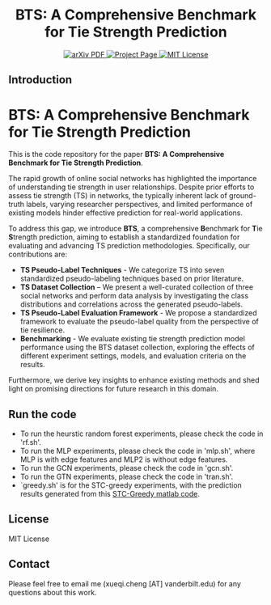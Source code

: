 <h1 align="center"> BTS: A Comprehensive Benchmark for Tie Strength Prediction </h1>

  <p align="center">
    <a href='https://arxiv.org/abs/2410.19214'>
      <img src='https://img.shields.io/badge/Paper-PDF-green?style=flat&logo=arXiv&logoColor=green' alt='arXiv PDF'> </a>
    <a href='https://github.com/XueqiC/Awesome-Tie-Strength-Prediction'>
      <img src='https://img.shields.io/badge/Project-Page-blue?style=flat&logo=Google%20chrome&logoColor=blue' alt='Project Page'> </a>
    <a href='https://github.com/XueqiC/Awesome-Tie-Strength-Prediction/blob/main/LICENSE'>
      <img src='https://img.shields.io/badge/License-MIT-green.svg' alt='MIT License'> </a>
  </p>

## Introduction
# BTS: A Comprehensive Benchmark for Tie Strength Prediction

This is the code repository for the paper **BTS: A Comprehensive Benchmark for Tie Strength Prediction**.

The rapid growth of online social networks has highlighted the importance of understanding tie strength in user relationships. Despite prior efforts to assess tie strength (TS) in networks, the typically inherent lack of ground-truth labels, varying researcher perspectives, and limited performance of existing models hinder effective prediction for real-world applications.

To address this gap, we introduce **BTS**, a comprehensive **B**enchmark for **T**ie **S**trength prediction, aiming to establish a standardized foundation for evaluating and advancing TS prediction methodologies. Specifically, our contributions are:

- **TS Pseudo-Label Techniques** - We categorize TS into seven standardized pseudo-labeling techniques based on prior literature.
- **TS Dataset Collection** – We present a well-curated collection of three social networks and perform data analysis by investigating the class distributions and correlations across the generated pseudo-labels.
- **TS Pseudo-Label Evaluation Framework** - We propose a standardized framework to evaluate the pseudo-label quality from the perspective of tie resilience.
- **Benchmarking** - We evaluate existing tie strength prediction model performance using the BTS dataset collection, exploring the effects of different experiment settings, models, and evaluation criteria on the results.

Furthermore, we derive key insights to enhance existing methods and shed light on promising directions for future research in this domain.


## Run the code
- To run the heurstic random forest experiments, please check the code in 'rf.sh'.
- To run the MLP experiments, please check the code in 'mlp.sh', where MLP is with edge features and MLP2 is without edge features.
- To run the GCN experiments, please check the code in 'gcn.sh'.
- To run the GTN experiments, please check the code in 'tran.sh'.
- `greedy.sh' is for the STC-greedy experiments, with the prediction results generated from this [STC-Greedy matlab code](https://bitbucket.org/ghentdatascience/stc-code-public/src/master/). 

## License
MIT License

## Contact 
Please feel free to email me (xueqi.cheng [AT] vanderbilt.edu) for any questions about this work.

